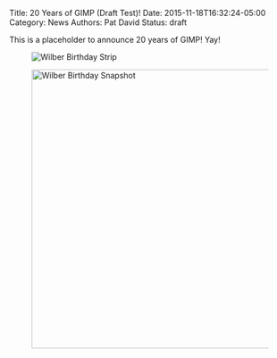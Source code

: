 Title: 20 Years of GIMP (Draft Test)!
Date: 2015-11-18T16:32:24-05:00
Category: News
Authors: Pat David
Status: draft

This is a placeholder to announce 20 years of GIMP!  Yay!

<figure>
<img src='{filename}./images/201512birthday.png' alt='Wilber Birthday Strip'/>
</figure>

<figure>
<img src='{filename}images/birthday2.png' alt='Wilber Birthday Snapshot' style='width:500px;' />
</figure>
